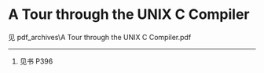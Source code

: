 # A Tour through the UNIX C Compiler

见 pdf_archives\A Tour through the UNIX C Compiler.pdf

---
1. 见书 P396
